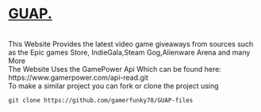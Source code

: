 <h1><u>GUAP.</u></h1>
</br>
This Website Provides the latest video game giveaways from sources such as the Epic games Store, IndieGala,Steam Gog,Alienware Arena and many More
</br>
The Website Uses the GamePower Api Which can be found here: <link>https://www.gamerpower.com/api-read.git</link>
</br>
To make a similar project you can fork or clone the project using <pre><code>git clone https://github.com/gamerfunky78/GUAP-files</code></pre>
